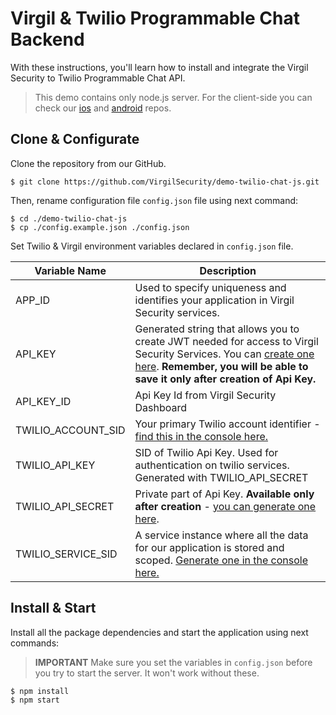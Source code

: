 # Virgil & Twilio Programmable Chat Backend

With these instructions, you'll learn how to install and integrate the Virgil Security to Twilio Programmable Chat API.

> This demo contains only node.js server. For the client-side you can check our [ios](https://github.com/VirgilSecurity/chat-twilio-ios/tree/sample-v5) and [android](https://github.com/VirgilSecurity/demo-twilio-chat-android) repos.


## Clone & Configurate

Clone the repository from our GitHub.

```
$ git clone https://github.com/VirgilSecurity/demo-twilio-chat-js.git
```

Then, rename configuration file ```config.json``` file using next command:

```
$ cd ./demo-twilio-chat-js
$ cp ./config.example.json ./config.json
```

Set Twilio & Virgil environment variables declared in `config.json` file.

| Variable Name                     | Description                    |
|-----------------------------------|--------------------------------|
| APP_ID                   | Used to specify uniqueness and identifies your application in Virgil Security services. |
| API_KEY                  | Generated string that allows you to create JWT needed for access to Virgil Security Services. You can [create one here](https://dashboard.virgilsecurity.com/api-keys). **Remember, you will be able to save it only after creation of Api Key.** |
| API_KEY_ID               | Api Key Id from Virgil Security Dashboard |
| TWILIO_ACCOUNT_SID                | Your primary Twilio account identifier - [find this in the console here.](https://www.twilio.com/console)        |
| TWILIO_API_KEY                    | SID of Twilio Api Key. Used for authentication on twilio services. Generated with TWILIO_API_SECRET|
| TWILIO_API_SECRET                 | Private part of Api Key. **Available only after creation** - [you can generate one here](https://www.twilio.com/console/chat/runtime/api-keys). |
| TWILIO_SERVICE_SID            | A service instance where all the data for our application is stored and scoped. [Generate one in the console here.](https://www.twilio.com/console/chat/dashboard) |

## Install & Start

Install all the package dependencies and start the application using next commands:

> **IMPORTANT** Make sure you set the variables in `config.json` before you try to start the server. It won't work without these.

```
$ npm install
$ npm start
```
